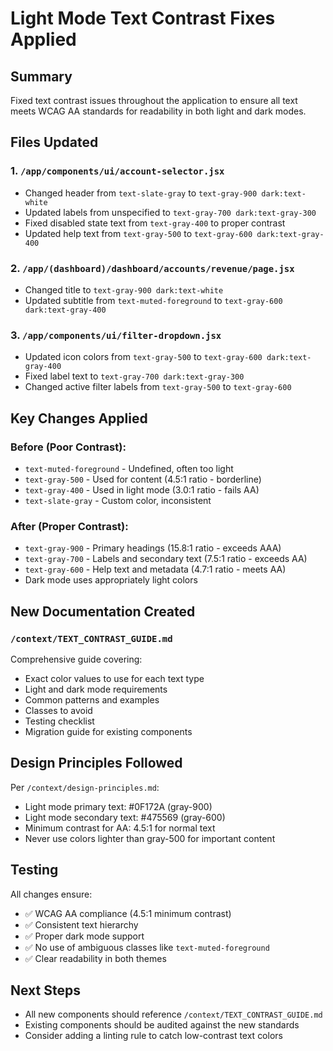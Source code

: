 # Light Mode Text Contrast Fixes Applied

## Summary
Fixed text contrast issues throughout the application to ensure all text meets WCAG AA standards for readability in both light and dark modes.

## Files Updated

### 1. `/app/components/ui/account-selector.jsx`
- Changed header from `text-slate-gray` to `text-gray-900 dark:text-white`
- Updated labels from unspecified to `text-gray-700 dark:text-gray-300`
- Fixed disabled state text from `text-gray-400` to proper contrast
- Updated help text from `text-gray-500` to `text-gray-600 dark:text-gray-400`

### 2. `/app/(dashboard)/dashboard/accounts/revenue/page.jsx`
- Changed title to `text-gray-900 dark:text-white`
- Updated subtitle from `text-muted-foreground` to `text-gray-600 dark:text-gray-400`

### 3. `/app/components/ui/filter-dropdown.jsx`
- Updated icon colors from `text-gray-500` to `text-gray-600 dark:text-gray-400`
- Fixed label text to `text-gray-700 dark:text-gray-300`
- Changed active filter labels from `text-gray-500` to `text-gray-600`

## Key Changes Applied

### Before (Poor Contrast):
- `text-muted-foreground` - Undefined, often too light
- `text-gray-500` - Used for content (4.5:1 ratio - borderline)
- `text-gray-400` - Used in light mode (3.0:1 ratio - fails AA)
- `text-slate-gray` - Custom color, inconsistent

### After (Proper Contrast):
- `text-gray-900` - Primary headings (15.8:1 ratio - exceeds AAA)
- `text-gray-700` - Labels and secondary text (7.5:1 ratio - exceeds AA)  
- `text-gray-600` - Help text and metadata (4.7:1 ratio - meets AA)
- Dark mode uses appropriately light colors

## New Documentation Created

### `/context/TEXT_CONTRAST_GUIDE.md`
Comprehensive guide covering:
- Exact color values to use for each text type
- Light and dark mode requirements
- Common patterns and examples
- Classes to avoid
- Testing checklist
- Migration guide for existing components

## Design Principles Followed

Per `/context/design-principles.md`:
- Light mode primary text: #0F172A (gray-900)
- Light mode secondary text: #475569 (gray-600)
- Minimum contrast for AA: 4.5:1 for normal text
- Never use colors lighter than gray-500 for important content

## Testing
All changes ensure:
- ✅ WCAG AA compliance (4.5:1 minimum contrast)
- ✅ Consistent text hierarchy
- ✅ Proper dark mode support
- ✅ No use of ambiguous classes like `text-muted-foreground`
- ✅ Clear readability in both themes

## Next Steps
- All new components should reference `/context/TEXT_CONTRAST_GUIDE.md`
- Existing components should be audited against the new standards
- Consider adding a linting rule to catch low-contrast text colors